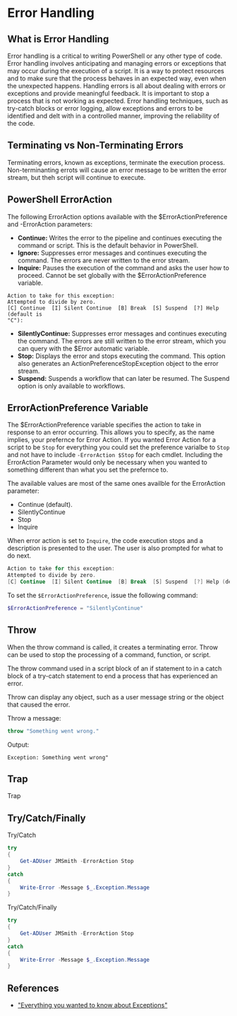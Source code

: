 # Error Handling

## What is Error Handling

Error handling is a critical to writing PowerShell or any other type of code. Error handling involves anticipating and managing errors or exceptions that may occur during the execution of a script. It is a way to protect resources and to make sure that the process behaves in an expected way, even when the unexpected happens. Handling errors is all about dealing with errors or exceptions and provide meaningful feedback. It is important to stop a process that is not working as expected. Error handling techniques, such as try-catch blocks or error logging, allow exceptions and errors to be identified and delt with in a controlled manner, improving the reliability of the code.

## Terminating vs Non-Terminating Errors

Terminating errors, known as exceptions, terminate the execution process. Non-terminanting errots will cause an error message to be written the error stream, but theh script will continue to execute.

## PowerShell ErrorAction

The following ErrorAction options available with the $ErrorActionPreference and -ErrorAction parameters:

- **Continue:** Writes the error to the pipeline and continues executing the command or script. This is the default behavior in PowerShell.
- **Ignore:** Suppresses error messages and continues executing the command. The errors are never written to the error stream.
- **Inquire:** Pauses the execution of the command and asks the user how to proceed. Cannot be set globally with the $ErrorActionPreference variable.

```console
Action to take for this exception:
Attempted to divide by zero.
[C] Continue  [I] Silent Continue  [B] Break  [S] Suspend  [?] Help (default is
"C"):
```

- **SilentlyContinue:** Suppresses error messages and continues executing the command. The errors are still written to the error stream, which you can query with the $Error automatic variable.
- **Stop:** Displays the error and stops executing the command. This option also generates an ActionPreferenceStopException object to the error stream.
- **Suspend:** Suspends a workflow that can later be resumed. The Suspend option is only available to workflows.

## ErrorActionPreference Variable

The $ErrorActionPreference variable specifies the action to take in response to an error occurring. This allows you to specify, as the name implies, your prefernce for Error Action. If you wanted Error Action for a script to be ```Stop``` for everything you could set the preference varialbe to ```Stop``` and not have to include ```-ErrorAction $Stop``` for each cmdlet. Including the ErrorAction Parameter would only be necessary when you wanted to something different than what you set the prefernce to.

The available values are most of the same ones availble for the ErrorAction parameter:

- Continue (default).
- SilentlyContinue
- Stop
- Inquire

When error action is set to ```Inquire```, the code execution stops and a description is presented to the user. The user is also prompted for what to do next.

```powershell
Action to take for this exception:
Attempted to divide by zero.
[C] Continue  [I] Silent Continue  [B] Break  [S] Suspend  [?] Help (default is "C"):
```

To set the ```$ErrorActionPreference```, issue the following command:

```powershell
$ErrorActionPreference = "SilentlyContinue"
```

## Throw

When the throw command is called, it creates a terminating error. Throw can be used to stop the processing of a command, function, or script.

The throw command used in a script block of an if statement to in a catch block of a try-catch statement to end a process that has experienced an error.

Throw can display any object, such as a user message string or the object that caused the error.

Throw a message:

```powershell
throw "Something went wrong."
```

Output:

```console
Exception: Something went wrong"
```

## Trap

Trap

## Try/Catch/Finally

Try/Catch

```powershell
try
{
    Get-ADUser JMSmith -ErrorAction Stop
}
catch
{
    Write-Error -Message $_.Exception.Message
}
```

Try/Catch/Finally

```powershell
try
{
    Get-ADUser JMSmith -ErrorAction Stop
}
catch
{
    Write-Error -Message $_.Exception.Message
}
```

## References

- ["Everything you wanted to know about Exceptions"](https://learn.microsoft.com/en-us/powershell/scripting/learn/deep-dives/everything-about-exceptions?view=powershell-7.4)
